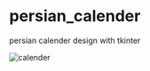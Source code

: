 # persian_calender
persian calender design with tkinter 



![calender](https://github.com/user-attachments/assets/2a534099-6d6d-4b3d-b99d-c3aedd17a54f)
